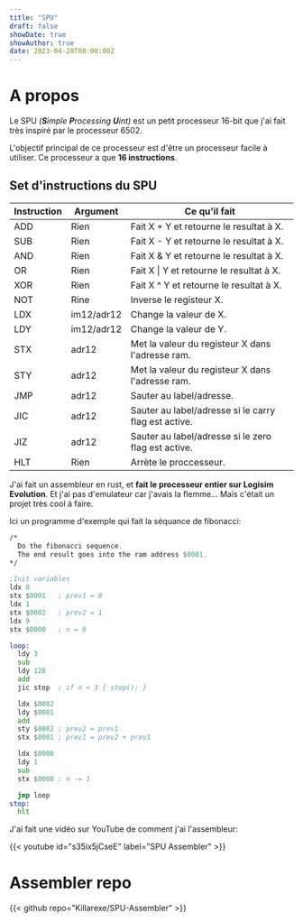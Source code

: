 ```yaml
---
title: "SPU"
draft: false
showDate: true
showAuthor: true
date: 2023-04-28T00:00:00Z
---
```


# A propos

Le SPU *(**S**imple **P**rocessing **U**int)* est un petit processeur 16-bit que j'ai fait très inspiré par le processeur 6502.

L'objectif principal de ce processeur est d'être un processeur facile à utiliser. Ce processeur a que **16 instructions**.

## Set d'instructions du SPU

| Instruction | Argument   | Ce qu'il fait                                        |
| ----------- | ---------- | --------------------------------------------------- |
| ADD         | Rien       | Fait X + Y et retourne le resultat à X.                 |
| SUB         | Rien       | Fait X - Y et retourne le resultat à X.                 |
| AND         | Rien       | Fait X & Y et retourne le resultat à X.                 |
| OR          | Rien       | Fait X \| Y et retourne le resultat à X.                |
| XOR         | Rien       | Fait X ^ Y et retourne le resultat à X.                 |
| NOT         | Rine       | Inverse le registeur X.                             |
| LDX         | im12/adr12 | Change la valeur de X.                              |
| LDY         | im12/adr12 | Change la valeur de Y.                              |
| STX         | adr12      | Met la valeur du registeur X dans l'adresse ram.            |
| STY         | adr12      | Met la valeur du registeur X dans l'adresse ram.            |
| JMP         | adr12      | Sauter au label/adresse.                          |
| JIC         | adr12      | Sauter au label/adresse si le carry flag est active. |
| JIZ         | adr12      | Sauter au label/adresse si le zero flag est active.  |
| HLT         | Rien       | Arrète le proccesseur.                               |

J'ai fait un assembleur en rust, et **fait le processeur entier sur Logisim Evolution**. Et j'ai pas d'emulateur car j'avais la flemme... Mais c'était un projet très cool à faire.

Ici un programme d'exemple qui fait la séquance de fibonacci:

```asm
/*
  Do the fibonacci sequence.
  The end result goes into the ram address $0001.
*/

;Init variables
ldx 0
stx $0001   ; prev1 = 0
ldx 1
stx $0002   ; prev2 = 1
ldx 9
stx $0000   ; n = 9

loop:
  ldy 3
  sub
  ldy 128
  add
  jic stop  ; if n < 3 { stop(); }

  ldx $0002
  ldy $0001
  add
  sty $0002 ; prev2 = prev1
  stx $0001 ; prev1 = prev2 + prev1

  ldx $0000
  ldy 1
  sub
  stx $0000 ; n -= 1

  jmp loop
stop:
  hlt

```

J'ai fait une vidéo sur YouTube de comment j'ai l'assembleur:

{{< youtube id="s35ix5jCseE" label="SPU Assembler" >}}

# Assembler repo

{{< github repo="Killarexe/SPU-Assembler" >}}
